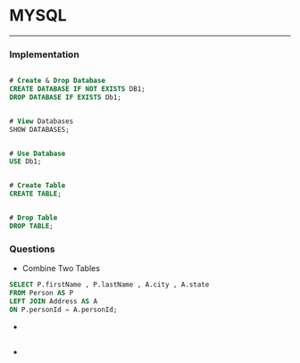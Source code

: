 # MYSQL

---

### Implementation
```sql

# Create & Drop Database
CREATE DATABASE IF NOT EXISTS DB1;
DROP DATABASE IF EXISTS Db1;


# View Databases
SHOW DATABASES;


# Use Database
USE Db1;


# Create Table
CREATE TABLE;


# Drop Table
DROP TABLE;


```

### Questions

- Combine Two Tables
```sql
SELECT P.firstName , P.lastName , A.city , A.state
FROM Person AS P
LEFT JOIN Address AS A
ON P.personId = A.personId;
```

-
```sql

```

-
```sql

```
